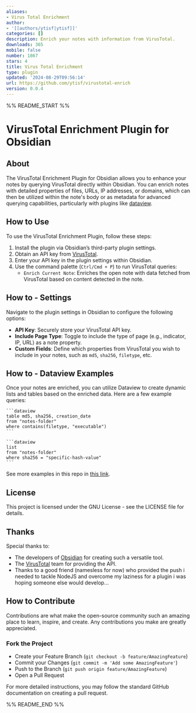 ```yaml
---
aliases:
- Virus Total Enrichment
author:
- '[[authors/ytisf|ytisf]]'
categories: []
description: Enrich your notes with information from VirusTotal.
downloads: 365
mobile: false
number: 1867
stars: 4
title: Virus Total Enrichment
type: plugin
updated: '2024-08-29T09:56:14'
url: https://github.com/ytisf/virustotal-enrich
version: 0.0.4
---
```


%% README_START %%

# VirusTotal Enrichment Plugin for Obsidian

## About
The VirusTotal Enrichment Plugin for Obsidian allows you to enhance your notes by querying VirusTotal directly within Obsidian. You can enrich notes with detailed properties of files, URLs, IP addresses, or domains, which can then be utilized within the note's body or as metadata for advanced querying capabilities, particularly with plugins like [dataview](https://blacksmithgu.github.io/obsidian-dataview/).

## How to Use
To use the VirusTotal Enrichment Plugin, follow these steps:
1. Install the plugin via Obsidian’s third-party plugin settings.
2. Obtain an API key from [VirusTotal](https://www.virustotal.com/gui/join-us).
3. Enter your API key in the plugin settings within Obsidian.
4. Use the command palette (`Ctrl/Cmd + P`) to run VirusTotal queries:
   - `Enrich Current Note`: Enriches the open note with data fetched from VirusTotal based on content detected in the note.

## How to - Settings
Navigate to the plugin settings in Obsidian to configure the following options:
- **API Key**: Securely store your VirusTotal API key.
- **Include Page Type**: Toggle to include the type of page (e.g., indicator, IP, URL) as a note property.
- **Custom Fields**: Define which properties from VirusTotal you wish to include in your notes, such as `md5`, `sha256`, `filetype`, etc.

## How to - Dataview Examples
Once your notes are enriched, you can utilize Dataview to create dynamic lists and tables based on the enriched data. Here are a few example queries:
````
```dataview
table md5, sha256, creation_date
from "notes-folder"
where contains(filetype, "executable")
```
````

````
```dataview
list
from "notes-folder"
where sha256 = "specific-hash-value"
```
````

See more examples in this repo in [this link](https://github.com/ytisf/virustotal-enrich/dataview_examples.md). 

## License
This project is licensed under the GNU License - see the LICENSE file for details.

## Thanks
Special thanks to:
- The developers of [Obsidian](https://github.com/obsidianmd) for creating such a versatile tool.
- The [VirusTotal](https://github.com/VirusTotal/vt-py) team for providing the API.
- Thanks to a good friend (namesless for now) who provided the push i needed to tackle NodeJS and overcome my laziness for a plugin i was hoping someone else would develop...

## How to Contribute
Contributions are what make the open-source community such an amazing place to learn, inspire, and create. Any contributions you make are greatly appreciated.

### Fork the Project
- Create your Feature Branch (`git checkout -b feature/AmazingFeature`)
- Commit your Changes (`git commit -m 'Add some AmazingFeature'`)
- Push to the Branch (`git push origin feature/AmazingFeature`)
- Open a Pull Request

For more detailed instructions, you may follow the standard GitHub documentation on creating a pull request.

%% README_END %%